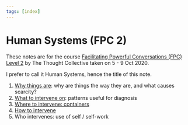 ```yaml
---
tags: [index]
---
```


# Human Systems (FPC 2)

These notes are for the course [Facilitating Powerful Conversations (FPC) Level 2](https://thethoughtcollective.com.sg/class_details/FACILITATING_POWERFUL_CONVERSATIONS_LEVEL_2) by The Thought Collective taken on 5 - 9 Oct 2020.

I prefer to call it Human Systems, hence the title of this note.

1. [Why things are](why-things-are-in-systems.md): why are things the way they are, and what causes scarcity?
2. [What to intervene on](patterns-in-systems.md): patterns useful for diagnosis
3. [Where to intervene: containers](containers-in-systems.md)
4. [How to intervene](intervening-in-systems.md)
5. Who intervenes: use of self / self-work
